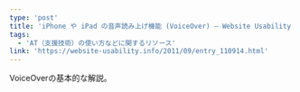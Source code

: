 ```yaml
---
type: 'post'
title: 'iPhone や iPad の音声読み上げ機能 (VoiceOver) — Website Usability Info'
tags:
  - 'AT（支援技術）の使い方などに関するリソース'
link: 'https://website-usability.info/2011/09/entry_110914.html'
---
```

VoiceOverの基本的な解説。